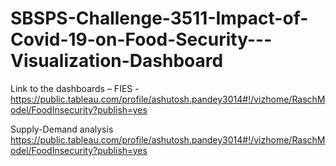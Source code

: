 # SBSPS-Challenge-3511-Impact-of-Covid-19-on-Food-Security---Visualization-Dashboard
Link to the dashboards – 
FIES - https://public.tableau.com/profile/ashutosh.pandey3014#!/vizhome/RaschModel/FoodInsecurity?publish=yes

Supply-Demand analysis 
https://public.tableau.com/profile/ashutosh.pandey3014#!/vizhome/RaschModel/FoodInsecurity?publish=yes
